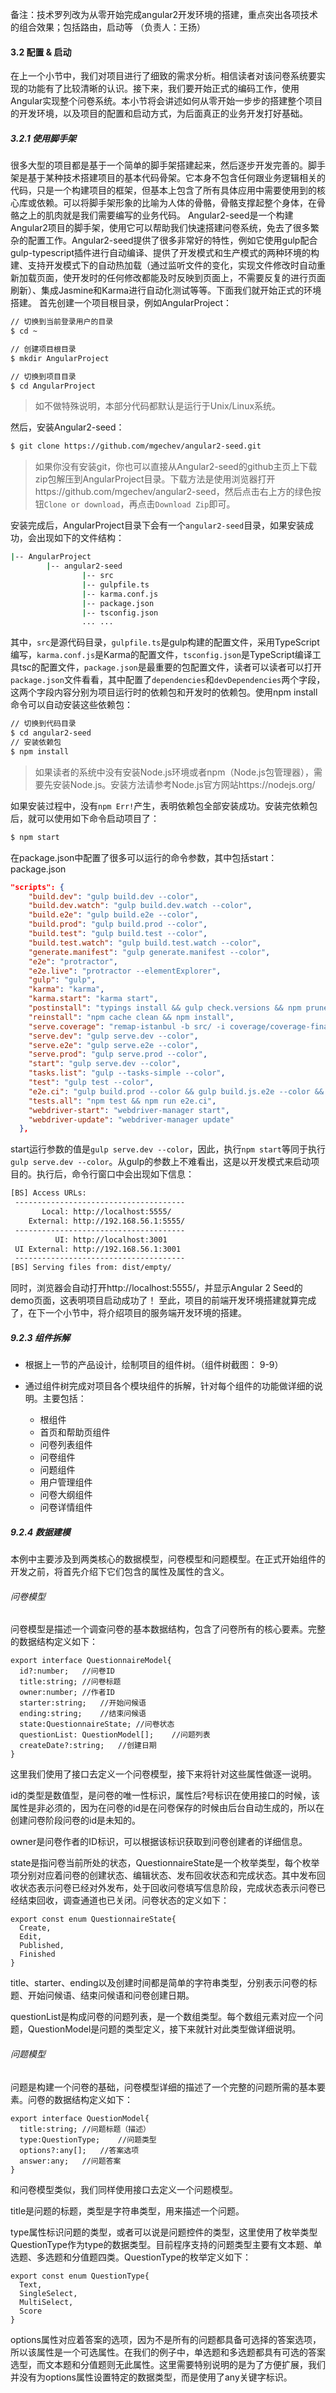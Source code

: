 备注：技术罗列改为从零开始完成angular2开发环境的搭建，重点突出各项技术的组合效果；包括路由，启动等 （负责人：王扬）

#### 3.2 配置 & 启动
在上一个小节中，我们对项目进行了细致的需求分析。相信读者对该问卷系统要实现的功能有了比较清晰的认识。接下来，我们要开始正式的编码工作，使用Angular实现整个问卷系统。本小节将会讲述如何从零开始一步步的搭建整个项目的开发环境，以及项目的配置和启动方式，为后面真正的业务开发打好基础。

##### 3.2.1 使用脚手架
很多大型的项目都是基于一个简单的脚手架搭建起来，然后逐步开发完善的。脚手架是基于某种技术搭建项目的基本代码骨架。它本身不包含任何跟业务逻辑相关的代码，只是一个构建项目的框架，但基本上包含了所有具体应用中需要使用到的核心库或依赖。可以将脚手架形象的比喻为人体的骨骼，骨骼支撑起整个身体，在骨骼之上的肌肉就是我们需要编写的业务代码。
Angular2-seed是一个构建Angular2项目的脚手架，使用它可以帮助我们快速搭建问卷系统，免去了很多繁杂的配置工作。Angular2-seed提供了很多非常好的特性，例如它使用gulp配合gulp-typescript插件进行自动编译、提供了开发模式和生产模式的两种环境的构建、支持开发模式下的自动热加载（通过监听文件的变化，实现文件修改时自动重新加载页面，使开发时的任何修改都能及时反映到页面上，不需要反复的进行页面刷新）、集成Jasmine和Karma进行自动化测试等等。下面我们就开始正式的环境搭建。
首先创建一个项目根目录，例如AngularProject：
```bash
// 切换到当前登录用户的目录
$ cd ~

// 创建项目根目录
$ mkdir AngularProject

// 切换到项目目录
$ cd AngularProject

```

> 如不做特殊说明，本部分代码都默认是运行于Unix/Linux系统。

然后，安装Angular2-seed：
```bash
$ git clone https://github.com/mgechev/angular2-seed.git

```

> 如果你没有安装git，你也可以直接从Angular2-seed的github主页上下载zip包解压到AngularProject目录。下载方法是使用浏览器打开https://github.com/mgechev/angular2-seed，然后点击右上方的绿色按钮`Clone or download`，再点击`Download Zip`即可。

安装完成后，AngularProject目录下会有一个`angular2-seed`目录，如果安装成功，会出现如下的文件结构：
```bash
|-- AngularProject
        |-- angular2-seed
                |-- src
                |-- gulpfile.ts
                |-- karma.conf.js
                |-- package.json
                |-- tsconfig.json
                ... ...
```
其中，`src`是源代码目录，`gulpfile.ts`是gulp构建的配置文件，采用TypeScript编写，`karma.conf.js`是Karma的配置文件，`tsconfig.json`是TypeScript编译工具tsc的配置文件，`package.json`是最重要的包配置文件，读者可以读者可以打开`package.json`文件看看，其中配置了`dependencies`和`devDependencies`两个字段，这两个字段内容分别为项目运行时的依赖包和开发时的依赖包。使用npm install命令可以自动安装这些依赖包：
```bash
// 切换到代码目录
$ cd angular2-seed
// 安装依赖包
$ npm install
```

> 如果读者的系统中没有安装Node.js环境或者npm（Node.js包管理器），需要先安装Node.js。安装方法请参考Node.js官方网站https://nodejs.org/

如果安装过程中，没有`npm Err!`产生，表明依赖包全部安装成功。安装完依赖包后，就可以使用如下命令启动项目了：
```bash
$ npm start
```

在package.json中配置了很多可以运行的命令参数，其中包括start：
package.json
```json
"scripts": {
    "build.dev": "gulp build.dev --color",
    "build.dev.watch": "gulp build.dev.watch --color",
    "build.e2e": "gulp build.e2e --color",
    "build.prod": "gulp build.prod --color",
    "build.test": "gulp build.test --color",
    "build.test.watch": "gulp build.test.watch --color",
    "generate.manifest": "gulp generate.manifest --color",
    "e2e": "protractor",
    "e2e.live": "protractor --elementExplorer",
    "gulp": "gulp",
    "karma": "karma",
    "karma.start": "karma start",
    "postinstall": "typings install && gulp check.versions && npm prune",
    "reinstall": "npm cache clean && npm install",
    "serve.coverage": "remap-istanbul -b src/ -i coverage/coverage-final.json -o coverage -t html && npm run gulp -- serve.coverage --color",
    "serve.dev": "gulp serve.dev --color",
    "serve.e2e": "gulp serve.e2e --color",
    "serve.prod": "gulp serve.prod --color",
    "start": "gulp serve.dev --color",
    "tasks.list": "gulp --tasks-simple --color",
    "test": "gulp test --color",
    "e2e.ci": "gulp build.prod --color && gulp build.js.e2e --color && gulp e2e --color",
    "tests.all": "npm test && npm run e2e.ci",
    "webdriver-start": "webdriver-manager start",
    "webdriver-update": "webdriver-manager update"
  },
```

start运行参数的值是`gulp serve.dev --color`，因此，执行`npm start`等同于执行`gulp serve.dev --color`。从gulp的参数上不难看出，这是以开发模式来启动项目的。执行后，命令行窗口中会出现如下信息：
```bash
[BS] Access URLs:
 --------------------------------------
       Local: http://localhost:5555/
    External: http://192.168.56.1:5555/
 --------------------------------------
          UI: http://localhost:3001
 UI External: http://192.168.56.1:3001
 --------------------------------------
[BS] Serving files from: dist/empty/

```
同时，浏览器会自动打开http://localhost:5555/，并显示Angular 2 Seed的demo页面，这表明项目启动成功了！
至此，项目的前端开发环境搭建就算完成了，在下一个小节中，将介绍项目的服务端开发环境的搭建。


##### 9.2.3 组件拆解

- 根据上一节的产品设计，绘制项目的组件树。（组件树截图： 9-9）
- 通过组件树完成对项目各个模块组件的拆解，针对每个组件的功能做详细的说明。主要包括：

	- 根组件
	- 首页和帮助页组件
	- 问卷列表组件
	- 问卷组件
	- 问题组件
	- 用户管理组件
	- 问卷大纲组件
	- 问卷详情组件

##### 9.2.4 数据建模

本例中主要涉及到两类核心的数据模型，问卷模型和问题模型。在正式开始组件的开发之前，将首先介绍下它们包含的属性及属性的含义。

###### 问卷模型

问卷模型是描述一个调查问卷的基本数据结构，包含了问卷所有的核心要素。完整的数据结构定义如下：

	export interface QuestionnaireModel{
  	  id?:number;	//问卷ID
  	  title:string;	//问卷标题
   	  owner:number;	//作者ID
	  starter:string;	//开始问候语
  	  ending:string;	//结束问候语
	  state:QuestionnaireState;	//问卷状态
	  questionList: QuestionModel[];	//问题列表
	  createDate?:string;	//创建日期
 	}

 这里我们使用了接口去定义一个问卷模型，接下来将针对这些属性做逐一说明。

 id的类型是数值型，是问卷的唯一性标识，属性后?号标识在使用接口的时候，该属性是非必须的，因为在问卷的id是在问卷保存的时候由后台自动生成的，所以在创建问卷阶段问卷的id是未知的。

 owner是问卷作者的ID标识，可以根据该标识获取到问卷创建者的详细信息。

 state是指问卷当前所处的状态，QuestionnaireState是一个枚举类型，每个枚举项分别对应着问卷的创建状态、编辑状态、发布回收状态和完成状态。其中发布回收状态表示问卷已经对外发布，处于回收问卷填写信息阶段，完成状态表示问卷已经结束回收，调查通道也已关闭。问卷状态的定义如下：

	export const enum QuestionnaireState{
  	  Create,
	  Edit,
 	  Published,
  	  Finished
	}

 title、starter、ending以及创建时间都是简单的字符串类型，分别表示问卷的标题、开始问候语、结束问候语和问卷创建日期。

questionList是构成问卷的问题列表，是一个数组类型。每个数组元素对应一个问题，QuestionModel是问题的类型定义，接下来就针对此类型做详细说明。

###### 问题模型

问题是构建一个问卷的基础，问卷模型详细的描述了一个完整的问题所需的基本要素。问卷的数据结构定义如下：

	export interface QuestionModel{
  	  title:string;	//问题标题（描述）
  	  type:QuestionType;	//问题类型
  	  options?:any[];	//答案选项
  	  answer:any;	//问题答案
	}

和问卷模型类似，我们同样使用接口去定义一个问题模型。

title是问题的标题，类型是字符串类型，用来描述一个问题。

type属性标识问题的类型，或者可以说是问题控件的类型，这里使用了枚举类型QuestionType作为type的数据类型。目前程序支持的问题类型主要有文本题、单选题、多选题和分值题四类。QuestionType的枚举定义如下：

	export const enum QuestionType{
	  Text,
	  SingleSelect,
	  MultiSelect,
	  Score
	}

options属性对应着答案的选项，因为不是所有的问题都具备可选择的答案选项，所以该属性是一个可选属性。在我们的例子中，单选题和多选题都具有可选的答案选型，而文本题和分值题则无此属性。这里需要特别说明的是为了方便扩展，我们并没有为options属性设置特定的数据类型，而是使用了any关键字标识。
